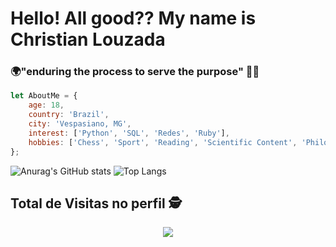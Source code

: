 # Hello! All good?? My name is Christian Louzada

### 🌍"enduring the process to serve the purpose" 👨‍💻

```javascript
let AboutMe = {
    age: 18,
    country: 'Brazil',
    city: 'Vespasiano, MG',
    interest: ['Python', 'SQL', 'Redes', 'Ruby'],
    hobbies: ['Chess', 'Sport', 'Reading', 'Scientific Content', 'Philosophy']
};
```

![Anurag's GitHub stats](https://github-readme-stats.vercel.app/api?username=Th3Creator&show_icons=true&theme=tokyonight)
![Top Langs](https://github-readme-stats.vercel.app/api/top-langs/?username=Th3Creator&layout=compact&theme=tokyonight)

## Total de Visitas no perfil 🕵️ <br>
 <p align="center"> 
   <img alingn="center" src="https://profile-counter.glitch.me/Th3Creator/count.svg" />
 </p>
